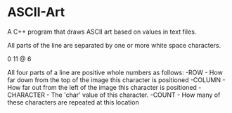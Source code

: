# ASCII-Art
A C++ program that draws ASCII art based on values in text files.

All parts of the line are separated by one or more white space characters.

0 11 @ 6

All four parts of a line are positive whole numbers as follows:
-ROW - How far down from the top of the image this character is positioned
-COLUMN - How far out from the left of the image this character is positioned
-CHARACTER - The 'char' value of this character.
-COUNT - How many of these characters are repeated at this location
